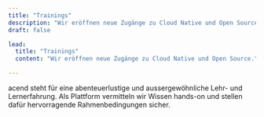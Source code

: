 ```yaml
---
title: "Trainings"
description: "Wir eröffnen neue Zugänge zu Cloud Native und Open Source."
draft: false

lead:
  title: "Trainings"
  content: "Wir eröffnen neue Zugänge zu Cloud Native und Open Source."

---
```


acend steht für eine abenteuerlustige und aussergewöhnliche Lehr- und Lernerfahrung. Als Plattform vermitteln wir Wissen hands-on und stellen dafür hervorragende Rahmenbedingungen sicher.
